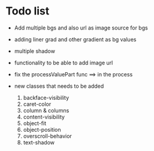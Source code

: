 # Todo list

- Add multiple bgs and also url as image source for bgs
- adding liner grad and other gradient as bg values
- multiple shadow
- functionality to be able to add image url
- fix the processValuePart func ==> in the process
- new classes that needs to be added

  1. backface-visibility
  2. caret-color
  3. column & columns
  4. content-visibility
  5. object-fit
  6. object-position
  7. overscroll-behavior
  8. text-shadow
